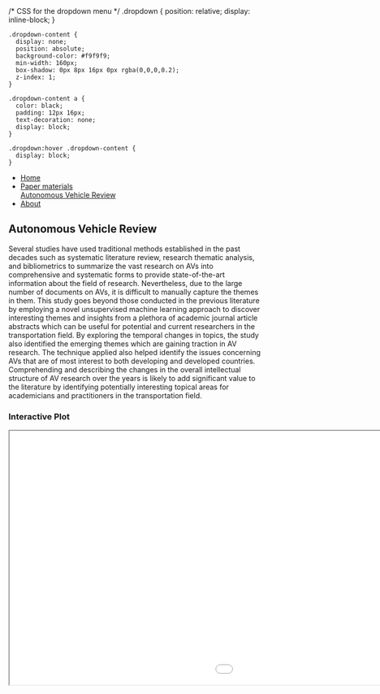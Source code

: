 <!DOCTYPE html>
<html>
<head>
    /* CSS for the dropdown menu */
    .dropdown {
      position: relative;
      display: inline-block;
    }
    
    .dropdown-content {
      display: none;
      position: absolute;
      background-color: #f9f9f9;
      min-width: 160px;
      box-shadow: 0px 8px 16px 0px rgba(0,0,0,0.2);
      z-index: 1;
    }
    
    .dropdown-content a {
      color: black;
      padding: 12px 16px;
      text-decoration: none;
      display: block;
    }
    
    .dropdown:hover .dropdown-content {
      display: block;
    }
  </style>
</head>
<body>
  <!-- Navigation -->
  <nav>
    <ul>
      <li><a href="/">Home</a></li>
      <li class="dropdown">
        <a href="#" class="dropbtn">Paper materials</a>
        <div class="dropdown-content">
          <a href="#autonomous-vehicle-review">Autonomous Vehicle Review</a>
        </div>
      </li>
      <li><a href="/about">About</a></li>
      <!-- Add more navigation items as needed -->
    </ul>
  </nav>

  <!-- Content -->
  <!-- Autonomous Vehicle Review section -->
  <section id="autonomous-vehicle-review">
    <h2>Autonomous Vehicle Review</h2>
    <p>
      Several studies have used traditional methods established in the past decades such as systematic literature review, research thematic analysis, and bibliometrics to summarize the vast research on AVs into comprehensive and systematic forms to provide state-of-the-art information about the field of research. Nevertheless, due to the large number of documents on AVs, it is difficult to manually capture the themes in them. This study goes beyond those conducted in the previous literature by employing a novel unsupervised machine learning approach to discover interesting themes and insights from a plethora of academic journal article abstracts which can be useful for potential and current researchers in the transportation field. By exploring the temporal changes in topics, the study also identified the emerging themes which are gaining traction in AV research. The technique applied also helped identify the issues concerning AVs that are of most interest to both developing and developed countries. Comprehending and describing the changes in the overall intellectual structure of AV research over the years is likely to add significant value to the literature by identifying potentially interesting topical areas for academicians and practitioners in the transportation field.
    </p>
    <h3>Interactive Plot</h3>
    <iframe src="/assets/av_stm_model.html" height="500" width="1500"></iframe>
  </section>

  <!-- Add more sections or content as needed -->
</body>
</html>
